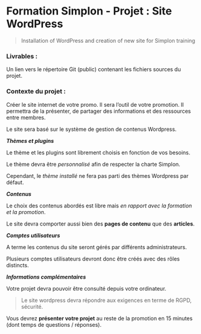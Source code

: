 # Formation Simplon - Projet : Site WordPress
> Installation of WordPress and creation of new site for Simplon training

### Livrables :

Un lien vers le répertoire Git (public) contenant les fichiers sources du projet.

### Contexte du projet :

Créer le site internet de votre promo. Il sera l’outil de votre promotion. 
Il permettra de la présenter, de partager des informations et des ressources entre membres.

Le site sera basé sur le système de gestion de contenus Wordpress.

***Thèmes et plugins***

Le thème et les plugins sont librement choisis en fonction de vos besoins.

Le thème devra être _personnalisé_ afin de respecter la charte Simplon.

Cependant, le *thème installé* ne fera pas parti des thèmes Wordpress par défaut.

***Contenus***

Le choix des contenus abordés est libre mais *en rapport avec la formation et la promotion*.

Le site devra comporter aussi bien des **pages de contenu** que des **articles**.

***Comptes utilisateurs***

A terme les contenus du site seront gérés par différents administrateurs. 

Plusieurs comptes utilisateurs devront donc être créés avec des rôles distincts.

***Informations complémentaires***

Votre projet devra pouvoir être consulté depuis votre ordinateur.


> Le site wordpress devra répondre aux exigences en terme de RGPD, sécurité.

Vous devrez **présenter votre projet** au reste de la promotion en 15 minutes (dont temps de questions / réponses).

